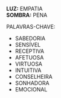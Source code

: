 **LUZ:** EMPATIA  
**SOMBRA:** PENA

PALAVRAS-CHAVE:
- SABEDORIA
- SENSÍVEL
- RECEPTIVA
- AFETUOSA
- VIRTUOSA
- INTUITIVA
- CONSELHEIRA
- SONHADORA
- EMOCIONAL